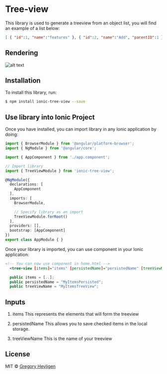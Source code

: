 # Tree-view

This library is used to generate a treeview from an object list, you will find an example of a list below:

```json
[ { "id":1, "name":"features" }, { "id":2, "name":"Add", "parentID":1 }, { "id":3, "name":"Remove", "parentID":1 }, { "id":9, "name":"Update", "parentID":1 }, { "id":11, "name":"UpdateDel", "parentID":9 }, { "id":27, "name":"Add", "parentID":2 }, { "id":28, "name":"master" } ]
```

## Rendering
![alt text](https://user-images.githubusercontent.com/17003290/37466561-5949cd60-285e-11e8-93a2-4b33662a20ed.png)

## Installation

To install this library, run:

```bash
$ npm install ionic-tree-view --save
```
## Use library into Ionic Project

Once you have installed, you can import library in any Ionic application by doing:

```typescript
import { BrowserModule } from '@angular/platform-browser';
import { NgModule } from '@angular/core';

import { AppComponent } from './app.component';

// Import library
import { TreeViewModule } from 'ionic-tree-view';

@NgModule({
  declarations: [
    AppComponent
  ],
  imports: [
    BrowserModule,

    // Specify library as an import
    TreeViewModule.forRoot()
  ],
  providers: [],
  bootstrap: [AppComponent]
})
export class AppModule { }
```

Once your library is imported, you can use component in your Ionic application:

```xml
<!-- You can now use component in home.html -->
  <tree-view [items]="items" [persistedName]="persistedName" [treeViewName]="treeViewName"></tree-view>
```

```typescript
  public items = [..];
  public persistedName = "MyItemsPersisted";
  public treeViewName = "MyItemsTreeView";
```

## Inputs

1. items
This represents the elements that will form the treeview

2. persistedName
This allows you to save checked items in the local storage.

3. treeViewName
This is the name of your treeview

## License

MIT © [Gregory Heyligen](mailto:cudderheyl@gmail.com)
